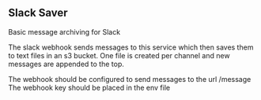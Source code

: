 ## Slack Saver

Basic message archiving for Slack

The slack webhook sends messages to this service which then saves them to text files in an s3 bucket.
One file is created per channel and new messages are appended to the top.


The webhook should be configured to send messages to the url /message
The webhook key should be placed in the env file